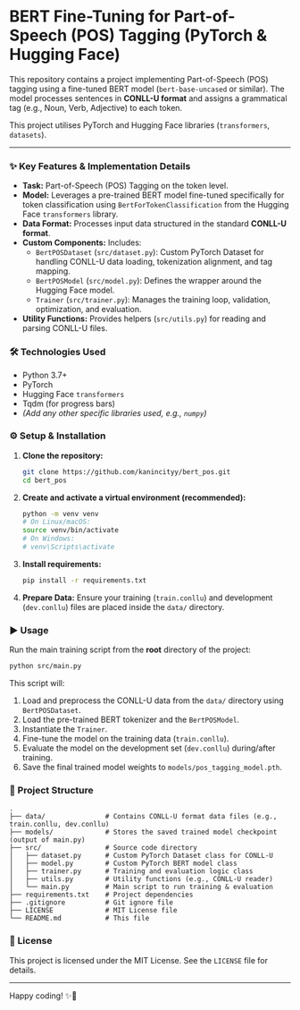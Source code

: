 # BERT Fine-Tuning for Part-of-Speech (POS) Tagging (PyTorch & Hugging Face)

This repository contains a project implementing Part-of-Speech (POS) tagging using a fine-tuned BERT model (`bert-base-uncased` or similar). The model processes sentences in **CONLL-U format** and assigns a grammatical tag (e.g., Noun, Verb, Adjective) to each token.

This project utilises PyTorch and Hugging Face libraries (`transformers`, `datasets`).

---

### ✨ Key Features & Implementation Details

*   **Task:** Part-of-Speech (POS) Tagging on the token level.
*   **Model:** Leverages a pre-trained BERT model fine-tuned specifically for token classification using `BertForTokenClassification` from the Hugging Face `transformers` library.
*   **Data Format:** Processes input data structured in the standard **CONLL-U format**.
*   **Custom Components:** Includes:
    *   `BertPOSDataset` (`src/dataset.py`): Custom PyTorch Dataset for handling CONLL-U data loading, tokenization alignment, and tag mapping.
    *   `BertPOSModel` (`src/model.py`): Defines the wrapper around the Hugging Face model.
    *   `Trainer` (`src/trainer.py`): Manages the training loop, validation, optimization, and evaluation.
*   **Utility Functions:** Provides helpers (`src/utils.py`) for reading and parsing CONLL-U files.

### 🛠️ Technologies Used

*   Python 3.7+
*   PyTorch
*   Hugging Face `transformers`
*   Tqdm (for progress bars)
*   *(Add any other specific libraries used, e.g., `numpy`)*

### ⚙️ Setup & Installation

1.  **Clone the repository:**
    ```bash
    git clone https://github.com/kanincityy/bert_pos.git
    cd bert_pos
    ```
2.  **Create and activate a virtual environment (recommended):**
    ```bash
    python -m venv venv
    # On Linux/macOS:
    source venv/bin/activate
    # On Windows:
    # venv\Scripts\activate
    ```
3.  **Install requirements:**
    ```bash
    pip install -r requirements.txt
    ```
4.  **Prepare Data:** Ensure your training (`train.conllu`) and development (`dev.conllu`) files are placed inside the `data/` directory.

### ▶️ Usage

Run the main training script from the **root** directory of the project:

```bash
python src/main.py
```

This script will:

1.  Load and preprocess the CONLL-U data from the `data/` directory using `BertPOSDataset`.
2.  Load the pre-trained BERT tokenizer and the `BertPOSModel`.
3.  Instantiate the `Trainer`.
4.  Fine-tune the model on the training data (`train.conllu`).
5.  Evaluate the model on the development set (`dev.conllu`) during/after training.
6.  Save the final trained model weights to `models/pos_tagging_model.pth`.

### 📁 Project Structure

```
.
├── data/               # Contains CONLL-U format data files (e.g., train.conllu, dev.conllu)
├── models/             # Stores the saved trained model checkpoint (output of main.py)
├── src/                # Source code directory
│   ├── dataset.py      # Custom PyTorch Dataset class for CONLL-U
│   ├── model.py        # Custom PyTorch BERT model class
│   ├── trainer.py      # Training and evaluation logic class
│   ├── utils.py        # Utility functions (e.g., CONLL-U reader)
│   └── main.py         # Main script to run training & evaluation
├── requirements.txt    # Project dependencies
├── .gitignore          # Git ignore file
├── LICENSE             # MIT License file
└── README.md           # This file
```

### 📄 License

This project is licensed under the MIT License. See the `LICENSE` file for details.

---

Happy coding! ✨🐇
